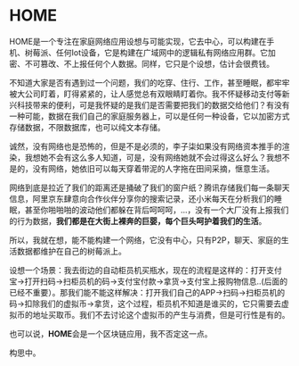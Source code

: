 # HOME

HOME是一个专注在家庭网络应用设想与可能实现，它去中心，可以构建在手机、树莓派、任何Iot设备，它是构建在广域网中的逻辑私有网络应用群。它加密、不可篡改、不上报任何个人数据。同样，它只是个设想，估计会很费钱。

不知道大家是否有遇到过一个问题，我们的吃穿、住行、工作，甚至睡眠，都牢牢被大公司盯着，盯得紧紧的，让人感觉总有双眼睛盯着你。我不怀疑移动支付等新兴科技带来的便利，可是我怀疑的是我们是否需要把我们的数据交给他们？有没有一种可能，数据在我们自己的家庭服务器上，可以是任何一种设备，它以加密方式存储数据，不限数据库，也可以纯文本存储。

诚然，没有网络也是恐怖的，但是不是必须的，李子柒如果没有网络资本推手的渲染，我想她不会有这么多人知道，可是，没有网络她就不会过得这么好么？我想不是的，没有网络，她依旧可以每天穿着带泥的人字拖在田间采摘，惬意生活。

网络到底是拉近了我们的距离还是捅破了我们的窗户纸？腾讯存储我们每一条聊天信息，阿里京东肆意向合作伙伴分享你的搜索记录，还小米每天在分析我们的睡眠，甚至你啪啪啪的波动他们都躲在背后呵呵呵，...，没有一个大厂没有上报我们的行为数据，**我们都是在大街上裸奔的巨婴，每个巨头呵护着我们的生活**。

所以，我就在想，能不能构建一个网络，它没有中心，只有P2P，聊天、家庭的生活数据都维护在自己的树莓派上。

设想一个场景：我去街边的自动柜员机买瓶水，现在的流程是这样的：打开支付宝->打开扫码->扫柜员机的码->支付宝付款->拿货->支付宝上报购物信息..(后面的已经不重要）。那我们能不能这样解决：打开我们自己的APP->扫码->扫柜员机的码->扣除我们的虚拟币->拿货，这个过程，柜员机不知道是谁买的，它只需要去虚拟币的地址买取币。我们不去讨论这个虚拟币的产生与消费，但是可行性是有的。

也可以说，**HOME**会是一个区块链应用，我不否定这一点。

构思中。
